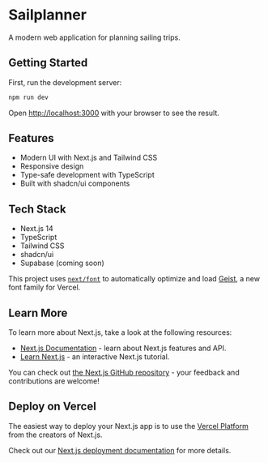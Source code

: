 # Sailplanner

A modern web application for planning sailing trips.

## Getting Started

First, run the development server:

```bash
npm run dev
```

Open [http://localhost:3000](http://localhost:3000) with your browser to see the result.

## Features

- Modern UI with Next.js and Tailwind CSS
- Responsive design
- Type-safe development with TypeScript
- Built with shadcn/ui components

## Tech Stack

- Next.js 14
- TypeScript
- Tailwind CSS
- shadcn/ui
- Supabase (coming soon)

This project uses [`next/font`](https://nextjs.org/docs/app/building-your-application/optimizing/fonts) to automatically optimize and load [Geist](https://vercel.com/font), a new font family for Vercel.

## Learn More

To learn more about Next.js, take a look at the following resources:

- [Next.js Documentation](https://nextjs.org/docs) - learn about Next.js features and API.
- [Learn Next.js](https://nextjs.org/learn) - an interactive Next.js tutorial.

You can check out [the Next.js GitHub repository](https://github.com/vercel/next.js) - your feedback and contributions are welcome!

## Deploy on Vercel

The easiest way to deploy your Next.js app is to use the [Vercel Platform](https://vercel.com/new?utm_medium=default-template&filter=next.js&utm_source=create-next-app&utm_campaign=create-next-app-readme) from the creators of Next.js.

Check out our [Next.js deployment documentation](https://nextjs.org/docs/app/building-your-application/deploying) for more details.
